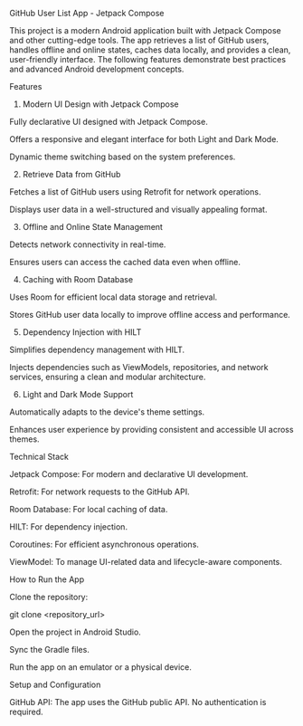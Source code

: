 GitHub User List App - Jetpack Compose 

This project is a modern Android application built with Jetpack Compose and other cutting-edge tools. The app retrieves a list of GitHub users, handles offline and online states, caches data locally, and provides a clean, user-friendly interface. The following features demonstrate best practices and advanced Android development concepts.

Features

1. Modern UI Design with Jetpack Compose

Fully declarative UI designed with Jetpack Compose.

Offers a responsive and elegant interface for both Light and Dark Mode.

Dynamic theme switching based on the system preferences.

2. Retrieve Data from GitHub

Fetches a list of GitHub users using Retrofit for network operations.

Displays user data in a well-structured and visually appealing format.

3. Offline and Online State Management

Detects network connectivity in real-time.

Ensures users can access the cached data even when offline.

4. Caching with Room Database

Uses Room for efficient local data storage and retrieval.

Stores GitHub user data locally to improve offline access and performance.

5. Dependency Injection with HILT

Simplifies dependency management with HILT.

Injects dependencies such as ViewModels, repositories, and network services, ensuring a clean and modular architecture.

6. Light and Dark Mode Support

Automatically adapts to the device's theme settings.

Enhances user experience by providing consistent and accessible UI across themes.

Technical Stack

Jetpack Compose: For modern and declarative UI development.

Retrofit: For network requests to the GitHub API.

Room Database: For local caching of data.

HILT: For dependency injection.

Coroutines: For efficient asynchronous operations.

ViewModel: To manage UI-related data and lifecycle-aware components.

How to Run the App

Clone the repository:

git clone <repository_url>

Open the project in Android Studio.

Sync the Gradle files.

Run the app on an emulator or a physical device.

Setup and Configuration

GitHub API: The app uses the GitHub public API. No authentication is required.


